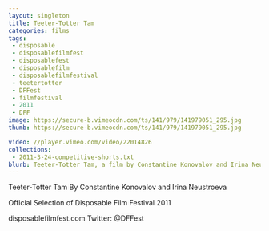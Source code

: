 ```yaml
---
layout: singleton
title: Teeter-Totter Tam
categories: films
tags:
 - disposable
 - disposablefilmfest
 - disposablefest
 - disposablefilm
 - disposablefilmfestival
 - teetertotter
 - DFFest
 - filmfestival
 - 2011
 - DFF
image: https://secure-b.vimeocdn.com/ts/141/979/141979051_295.jpg
thumb: https://secure-b.vimeocdn.com/ts/141/979/141979051_295.jpg

video: //player.vimeo.com/video/22014826
collections:
 - 2011-3-24-competitive-shorts.txt
blurb: Teeter-Totter Tam, a film by Constantine Konovalov and Irina Neustroeva.
---
```


Teeter-Totter Tam
By Constantine Konovalov and Irina Neustroeva

Official Selection of Disposable Film Festival 2011

disposablefilmfest.com
Twitter: @DFFest